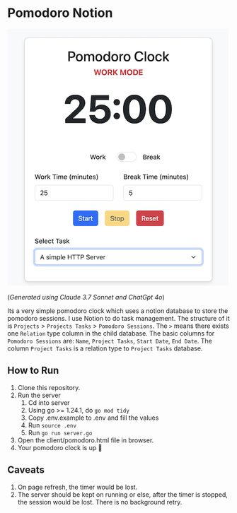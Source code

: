 # Pomodoro Notion

![pomodoro-notion-screenshot](https://github.com/NayanJD/pomodoro-notion/blob/main/assets/pomodoro-notion-screenshot.png)

(*Generated using Claude 3.7 Sonnet and ChatGpt 4o*)

Its a very simple pomodoro clock which uses a notion database to store the pomodoro sessions. I use Notion to do task management. 
The structure of it is `Projects` > `Projects Tasks` > `Pomodoro Sessions`. The `>` means there exists one `Relation` type column
in the child database. The basic columns for `Pomodoro Sessions` are: `Name`, `Project Tasks`, `Start Date`, `End Date`. The column
`Project Tasks` is a relation type to `Project Tasks` database.

## How to Run

1. Clone this repository.
2. Run the server
    1. Cd into server
    2. Using go >= 1.24.1, do `go mod tidy`
    3. Copy .env.example to .env and fill the values
    4. Run `source .env`
    5. Run `go run server.go` 
4. Open the client/pomodoro.html file in browser.
5. Your pomodoro clock is up 🥳

## Caveats

1. On page refresh, the timer would be lost.
2. The server should be kept on running or else, after the timer is stopped, the session would be lost.
   There is no background retry.
